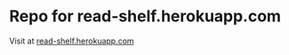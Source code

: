 # Repo for read-shelf.herokuapp.com

Visit at [read-shelf.herokuapp.com](https://read-shelf.herokuapp.com)
